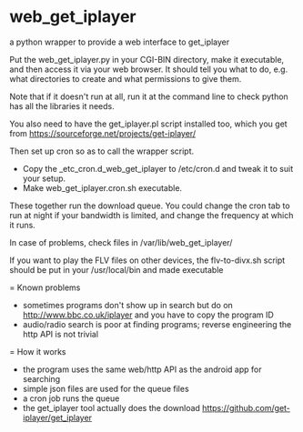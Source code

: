 # web_get_iplayer
a python wrapper to provide a web interface to get_iplayer

Put the web_get_iplayer.py in your CGI-BIN directory, make it executable,
and then access it via your web browser. It should tell you what to do,
e.g. what directories to create and what permissions to give them.

Note that if it doesn't run at all, run it at the command line to check
python has all the libraries it needs.

You also need to have the get_iplayer.pl script installed too, which you
get from https://sourceforge.net/projects/get-iplayer/


Then set up cron so as to call the wrapper script.
* Copy the _etc_cron.d_web_get_iplayer to /etc/cron.d
  and tweak it to suit your setup.
* Make web_get_iplayer.cron.sh executable.

These together run the download queue. You could change the cron tab to run
at night if your bandwidth is limited, and change the frequency at which it
runs.


In case of problems, check files in /var/lib/web_get_iplayer/


If you want to play the FLV files on other devices, the flv-to-divx.sh
script should be put in your /usr/local/bin and made executable



= Known problems

* sometimes programs don't show up in search but do on
  http://www.bbc.co.uk/iplayer and you have to copy the program ID
* audio/radio search is poor at finding programs; reverse engineering
  the http API is not trivial



= How it works

* the program uses the same web/http API as the android app for searching
* simple json files are used for the queue files
* a cron job runs the queue
* the get_iplayer tool actually does the download https://github.com/get-iplayer/get_iplayer

